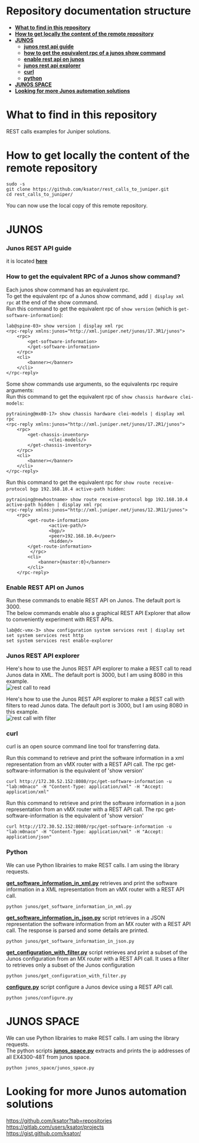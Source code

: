 # Repository documentation structure

- [**What to find in this repository**](README.md#what-to-find-in-this-repository)
- [**How to get locally the content of the remote repository**](README.md#what-to-find-in-this-repository)
- [**JUNOS**](README.md#junos)
    - [**junos rest api guide**](README.md#junos-rest-api-guide)
    - [**how to get the equivalent rpc of a junos show command**](README.md#how-to-get-the-equivalent-rpc-of-a-junos-show-command)
    - [**enable rest api on junos**](README.md#enable-rest-api-on-junos)
    - [**junos rest api explorer**](README.md#junos-rest-api-explorer)
    - [**curl**](README.md#curl)
    - [**python**](README.md#python)
- [**JUNOS SPACE**](README.md#junos-space)
- [**Looking for more Junos automation solutions**](README.md#looking-for-more-junos-automation-solutions)

# What to find in this repository

REST calls examples for Juniper solutions.

# How to get locally the content of the remote repository

```
sudo -s
git clone https://github.com/ksator/rest_calls_to_juniper.git
cd rest_calls_to_juniper/
```
You can now use the local copy of this remote repository.  


# JUNOS

### Junos REST API guide
it is located [**here**](https://www.juniper.net/documentation/en_US/junos/information-products/pathway-pages/rest-api/rest-api.pdf) 

### How to get the equivalent RPC of a Junos show command?

Each junos show command has an equivalent rpc.   
To get the equivalent rpc of a Junos show command, add ```| display xml rpc``` at the end of the show command.  
Run this command to get the equivalent rpc of ```show version``` (which is ```get-software-information```):
```
lab@spine-03> show version | display xml rpc
<rpc-reply xmlns:junos="http://xml.juniper.net/junos/17.3R1/junos">
    <rpc>
        <get-software-information>
        </get-software-information>
    </rpc>
    <cli>
        <banner></banner>
    </cli>
</rpc-reply>
```

Some show commands use arguments, so the equivalents rpc require arguments:  
Run this command to get the equivalent rpc of ```show chassis hardware clei-models```:
```
pytraining@mx80-17> show chassis hardware clei-models | display xml rpc 
<rpc-reply xmlns:junos="http://xml.juniper.net/junos/17.2R1/junos">
    <rpc>
        <get-chassis-inventory>
                <clei-models/>
        </get-chassis-inventory>
    </rpc>
    <cli>
        <banner></banner>
    </cli>
</rpc-reply>
```

Run this command to get the equivalent rpc for ```show route receive-protocol bgp 192.168.10.4 active-path hidden```:
```
pytraining@newhostname> show route receive-protocol bgp 192.168.10.4 active-path hidden | display xml rpc    
<rpc-reply xmlns:junos="http://xml.juniper.net/junos/12.3R11/junos">
    <rpc>
        <get-route-information>
                <active-path/>
                <bgp/>
                <peer>192.168.10.4</peer>
                <hidden/>
        </get-route-information>
         </rpc>
        <cli>
            <banner>{master:0}</banner>
        </cli>
    </rpc-reply>
```

### Enable REST API on Junos

Run these commands to enable REST API on Junos. The default port is 3000.  
The below commands enable also a graphical REST API Explorer that allow to conveniently experiment with REST APIs.  
```
lab@dc-vmx-3> show configuration system services rest | display set
set system services rest http
set system services rest enable-explorer
```

### Junos REST API explorer

Here's how to use the Junos REST API explorer to make a REST call to read Junos data in XML. The default port is 3000, but I am using 8080 in this example.     
![rest call to read](https://user-images.githubusercontent.com/16098629/34860528-70eac752-f75e-11e7-865c-0e032225fdcc.png)


Here's how to use the Junos REST API explorer to make a REST call with filters to read Junos data. The default port is 3000, but I am using 8080 in this example.     
![rest call with filter](https://user-images.githubusercontent.com/16098629/34853205-c81ebd02-f732-11e7-89f2-8896b8406fa2.png)


### curl

curl is an open source command line tool for transferring data.  

Run this command to retrieve and print the software information in a xml representation from an vMX router with a REST API call. The rpc get-software-information is the equivalent of 'show version'
```
curl http://172.30.52.152:8080/rpc/get-software-information -u "lab:m0naco" -H "Content-Type: application/xml" -H "Accept: application/xml"
```
Run this command to retrieve and print the software information in a json representation from an vMX router with a REST API call. The rpc get-software-information is the equivalent of 'show version'
```
curl http://172.30.52.152:8080/rpc/get-software-information -u "lab:m0naco" -H "Content-Type: application/xml" -H "Accept: application/json"
```

### Python 

We can use Python librairies to make REST calls. I am using the library requests.  

[**get_software_information_in_xml.py**](junos/get_software_information_in_xml.py) retrieves and print the software information in a XML representation from an vMX router with a REST API call. 
```
python junos/get_software_information_in_xml.py
```

[**get_software_information_in_json.py**](junos/get_software_information_in_json.py) script retrieves in a JSON representation the software information from an MX router with a REST API call. The response is parsed and some details are printed. 
```
python junos/get_software_information_in_json.py
```

[**get_configuration_with_filter.py**](junos/get_configuration_with_filter.py) script retrieves and print a subset of the Junos configuration from an MX router with a REST API call. It uses a filter to retrieves only a subset of the Junos configuration 
```
python junos/get_configuration_with_filter.py
```

[**configure.py**](junos/configure.py) script configure a Junos device using a REST API call. 
```
python junos/configure.py
```


# JUNOS SPACE

We can use Python librairies to make REST calls. I am using the library requests.  
The python scripts [**junos_space.py**](junos_space/junos_space.py) extracts and prints the ip addresses of all EX4300-48T from junos space.  
```
python junos_space/junos_space.py
```

# Looking for more Junos automation solutions

https://github.com/ksator?tab=repositories  
https://gitlab.com/users/ksator/projects  
https://gist.github.com/ksator/  

